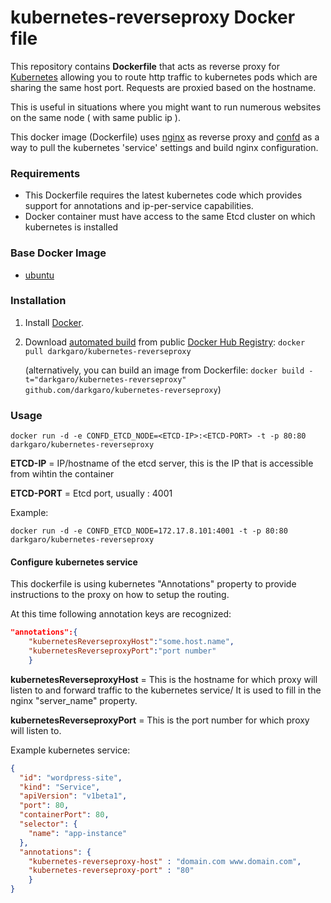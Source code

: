 kubernetes-reverseproxy Docker file
=======================


This repository contains **Dockerfile** that acts as reverse proxy for [Kubernetes](https://github.com/GoogleCloudPlatform/kubernetes) allowing you to route http traffic to kubernetes pods which are sharing the same host port. Requests are proxied based on the hostname. 

This is useful in situations where you might want to run numerous websites on the same node ( with same public ip ). 

This docker image (Dockerfile) uses [nginx](http://nginx.org/) as reverse proxy and [confd](https://github.com/kelseyhightower/confd) as a way to pull the kubernetes 'service' settings and build nginx configuration.

### Requirements
* This Dockerfile requires the latest kubernetes code which provides support for annotations and ip-per-service capabilities.
* Docker container must have access to the same Etcd cluster on which kubernetes is installed

### Base Docker Image

* [ubuntu](https://registry.hub.docker.com/_/ubuntu/)


### Installation

1. Install [Docker](https://www.docker.com/).

2. Download [automated build](https://registry.hub.docker.com/u/darkgaro/kubernetes-reverseproxy/) from public [Docker Hub Registry](https://registry.hub.docker.com/): `docker pull darkgaro/kubernetes-reverseproxy`

   (alternatively, you can build an image from Dockerfile: `docker build -t="darkgaro/kubernetes-reverseproxy" github.com/darkgaro/kubernetes-reverseproxy`)


### Usage

    docker run -d -e CONFD_ETCD_NODE=<ETCD-IP>:<ETCD-PORT> -t -p 80:80 darkgaro/kubernetes-reverseproxy

**ETCD-IP** = IP/hostname of the etcd server, this is the IP that is accessible from wihtin the container

**ETCD-PORT** = Etcd port, usually : 4001

Example:

	docker run -d -e CONFD_ETCD_NODE=172.17.8.101:4001 -t -p 80:80 darkgaro/kubernetes-reverseproxy

#### Configure kubernetes service

This dockerfile is using kubernetes "Annotations" property to provide instructions to the proxy on how to setup the routing.

At this time following annotation keys are recognized:

```json
"annotations":{
	"kubernetesReverseproxyHost":"some.host.name",
	"kubernetesReverseproxyPort":"port number"
    }
```
**kubernetesReverseproxyHost** =  This is the hostname for which proxy will listen to and forward traffic to the kubernetes service/
It is used to fill in the nginx "server_name" property.

**kubernetesReverseproxyPort** =  This is the port number for which proxy will listen to.

Example kubernetes service:

```json
{
  "id": "wordpress-site",
  "kind": "Service",
  "apiVersion": "v1beta1",
  "port": 80,
  "containerPort": 80,
  "selector": {
    "name": "app-instance"
  },
  "annotations": {
  	"kubernetes-reverseproxy-host" : "domain.com www.domain.com",
  	"kubernetes-reverseproxy-port" : "80"
	}
}
```